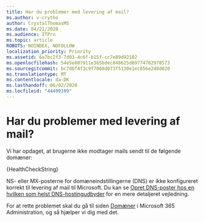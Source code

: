 ```yaml
---
title: Har du problemer med levering af mail?
ms.author: v-crytho
author: CrystalThomasMS
ms.date: 04/21/2020
ms.audience: ITPro
ms.topic: article
ROBOTS: NOINDEX, NOFOLLOW
localization_priority: Priority
ms.assetid: 6a7bc2f3-7d03-4c6f-b15f-cc7e89d92102
ms.openlocfilehash: 54e5e807911e365bdec848625d89774782978573
ms.sourcegitcommit: bc7d6f4f3c9f7060d073f5130e1ec856e248d020
ms.translationtype: MT
ms.contentlocale: da-DK
ms.lasthandoff: 06/02/2020
ms.locfileid: "44499109"
---
```

# <a name="having-email-delivery-issues"></a>Har du problemer med levering af mail?

Vi har opdaget, at brugerne ikke modtager mails sendt til de følgende domæner:
  
{HealthCheckString}
  
NS- eller MX-posterne for domæneindstillingerne (DNS) er ikke konfigureret korrekt til levering af mail til Microsoft. Du kan se [Opret DNS-poster hos en hvilken som helst DNS-hostingudbyder](https://docs.microsoft.com/microsoft-365/admin/get-help-with-domains/create-dns-records-at-any-dns-hosting-provider) for en mere detaljeret vejledning. 
  
For at rette problemet skal du gå til siden [Domæner](https://admin.microsoft.com/adminportal/home#/Domains) i Microsoft 365 Administration, og så hjælper vi dig med det. 


